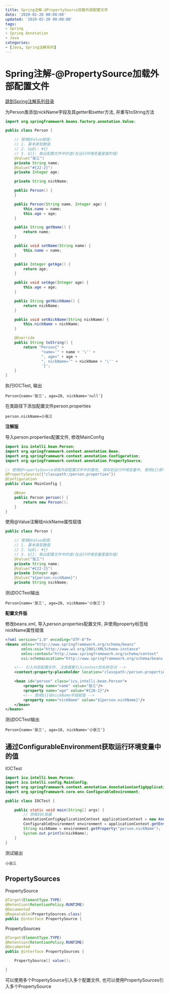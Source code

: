 ```yaml
---
title: Spring注解-@PropertySource加载外部配置文件
date: '2020-02-20 00:00:00'
updated: '2020-02-20 00:00:00'
tags:
- Spring
- Spring Annotation
- Java
categories:
- [Java, Spring注解系列]
---
```


# Spring注解-@PropertySource加载外部配置文件

[跳到Spring注解系列目录](spring-anno-table.md)

为Person类添加nickName字段及其getter和setter方法, 并重写toString方法

```java
import org.springframework.beans.factory.annotation.Value;

public class Person {

    // 使用@Value赋值:
    // 1. 基本类型数值
    // 2. SpEL: #{}
    // 3. ${}: 取出配置文件中的值(在运行环境变量里面的值)
    @Value("张三")
    private String name;
    @Value("#{22-2}")
    private Integer age;

    private String nickName;

    public Person() {
    }

    public Person(String name, Integer age) {
        this.name = name;
        this.age = age;
    }

    public String getName() {
        return name;
    }

    public void setName(String name) {
        this.name = name;
    }

    public Integer getAge() {
        return age;
    }

    public void setAge(Integer age) {
        this.age = age;
    }

    public String getNickName() {
        return nickName;
    }

    public void setNickName(String nickName) {
        this.nickName = nickName;
    }

    @Override
    public String toString() {
        return "Person{" +
                "name='" + name + '\'' +
                ", age=" + age +
                ", nickName='" + nickName + '\'' +
                '}';
    }
}
```

执行IOCTest, 输出

```
Person{name='张三', age=20, nickName='null'}
```

在类路径下添加配置文件person.properties

```properties
person.nickName=小张三
```

**注解版**

导入person.properties配置文件, 修改MainConfig

```java
import icu.intelli.bean.Person;
import org.springframework.context.annotation.Bean;
import org.springframework.context.annotation.Configuration;
import org.springframework.context.annotation.PropertySource;

// 使用@PropertySource读取外部配置文件中的属性, 保存到运行环境变量中, 使用${}即可获取到该值
@PropertySource({"classpath:/person.properties"})
@Configuration
public class MainConfig {

    @Bean
    public Person person() {
        return new Person();
    }
}
```

使用@Value注解给nickName属性赋值

```java
public class Person {

    // 使用@Value赋值:
    // 1. 基本类型数值
    // 2. SpEL: #{}
    // 3. ${}: 取出配置文件中的值(在运行环境变量里面的值)
    @Value("张三")
    private String name;
    @Value("#{22-2}")
    private Integer age;
    @Value("${person.nickName}")
    private String nickName;
```

测试IOCTest输出

```
Person{name='张三', age=20, nickName='小张三'}
```

**配置文件版**

修改beans.xml, 导入person.properties配置文件, 并使用property标签给nickName属性赋值

```xml
<?xml version="1.0" encoding="UTF-8"?>
<beans xmlns="http://www.springframework.org/schema/beans"
       xmlns:xsi="http://www.w3.org/2001/XMLSchema-instance"
       xmlns:context="http://www.springframework.org/schema/context"
       xsi:schemaLocation="http://www.springframework.org/schema/beans http://www.springframework.org/schema/beans/spring-beans.xsd http://www.springframework.org/schema/context https://www.springframework.org/schema/context/spring-context.xsd">

    <!-- 引入外部配置文件, 注意需要引入context的名称空间 -->
    <context:property-placeholder location="classpath:/person.properties"/>

    <bean id="person" class="icu.intelli.bean.Person">
        <property name="name" value="张三"/>
        <property name="age" value="#{20-2}"/>
        <!-- 使用${}给nickName字段赋值 -->
        <property name="nickName" value="${person.nickName}"/>
    </bean>
</beans>
```

测试IOCTest输出

```
Person{name='张三', age=18, nickName='小张三'}
```

## 通过ConfigurableEnvironment获取运行环境变量中的值

IOCTest

```java
import icu.intelli.bean.Person;
import icu.intelli.config.MainConfig;
import org.springframework.context.annotation.AnnotationConfigApplicationContext;
import org.springframework.core.env.ConfigurableEnvironment;

public class IOCTest {

    public static void main(String[] args) {
        // 获取IOC容器
        AnnotationConfigApplicationContext applicationContext = new AnnotationConfigApplicationContext(MainConfig.class);
        ConfigurableEnvironment environment = applicationContext.getEnvironment();
        String nickName = environment.getProperty("person.nickName");
        System.out.println(nickName);
    }
}
```

测试输出

```
小张三
```

## PropertySources

PropertySource

```java
@Target(ElementType.TYPE)
@Retention(RetentionPolicy.RUNTIME)
@Documented
@Repeatable(PropertySources.class)
public @interface PropertySource {
```

PropertySources

```java
@Target(ElementType.TYPE)
@Retention(RetentionPolicy.RUNTIME)
@Documented
public @interface PropertySources {

	PropertySource[] value();

}
```

可以使用多个PropertySource引入多个配置文件, 也可以使用PropertySources引入多个PropertySource
